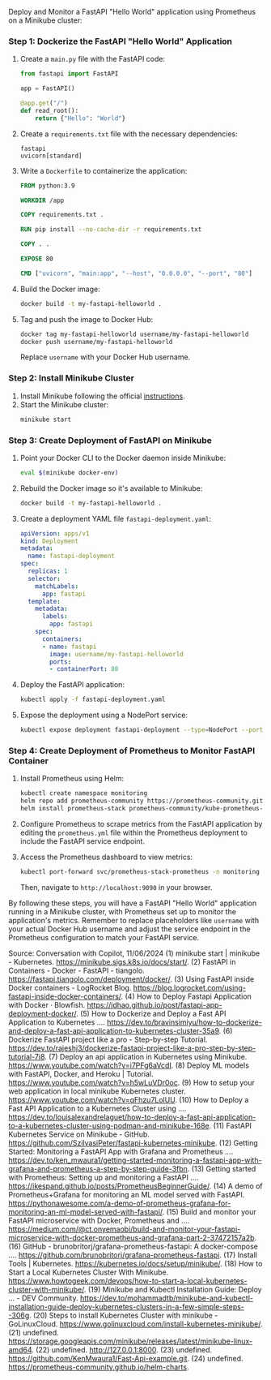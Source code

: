 Deploy and Monitor a FastAPI "Hello World" application using Prometheus on a Minikube cluster:

### Step 1: Dockerize the FastAPI "Hello World" Application
1. Create a `main.py` file with the FastAPI code:
    ```python
    from fastapi import FastAPI

    app = FastAPI()

    @app.get("/")
    def read_root():
        return {"Hello": "World"}
    ```
2. Create a `requirements.txt` file with the necessary dependencies:
    ```
    fastapi
    uvicorn[standard]
    ```
3. Write a `Dockerfile` to containerize the application:
    ```Dockerfile
    FROM python:3.9

    WORKDIR /app

    COPY requirements.txt .

    RUN pip install --no-cache-dir -r requirements.txt

    COPY . .

    EXPOSE 80

    CMD ["uvicorn", "main:app", "--host", "0.0.0.0", "--port", "80"]
    ```
4. Build the Docker image:
    ```bash
    docker build -t my-fastapi-helloworld .
    ```
5. Tag and push the image to Docker Hub:
    ```bash
    docker tag my-fastapi-helloworld username/my-fastapi-helloworld
    docker push username/my-fastapi-helloworld
    ```
   Replace `username` with your Docker Hub username.

### Step 2: Install Minikube Cluster
1. Install Minikube following the official [instructions](^16^).
2. Start the Minikube cluster:
    ```bash
    minikube start
    ```

### Step 3: Create Deployment of FastAPI on Minikube
1. Point your Docker CLI to the Docker daemon inside Minikube:
    ```bash
    eval $(minikube docker-env)
    ```
2. Rebuild the Docker image so it's available to Minikube:
    ```bash
    docker build -t my-fastapi-helloworld .
    ```
3. Create a deployment YAML file `fastapi-deployment.yaml`:
    ```yaml
    apiVersion: apps/v1
    kind: Deployment
    metadata:
      name: fastapi-deployment
    spec:
      replicas: 1
      selector:
        matchLabels:
          app: fastapi
      template:
        metadata:
          labels:
            app: fastapi
        spec:
          containers:
          - name: fastapi
            image: username/my-fastapi-helloworld
            ports:
            - containerPort: 80
    ```
4. Deploy the FastAPI application:
    ```bash
    kubectl apply -f fastapi-deployment.yaml
    ```
5. Expose the deployment using a NodePort service:
    ```bash
    kubectl expose deployment fastapi-deployment --type=NodePort --port=80
    ```

### Step 4: Create Deployment of Prometheus to Monitor FastAPI Container
1. Install Prometheus using Helm:
    ```bash
    kubectl create namespace monitoring
    helm repo add prometheus-community https://prometheus-community.github.io/helm-charts
    helm install prometheus-stack prometheus-community/kube-prometheus-stack -n monitoring
    ```
2. Configure Prometheus to scrape metrics from the FastAPI application by editing the `prometheus.yml` file within the Prometheus deployment to include the FastAPI service endpoint.

3. Access the Prometheus dashboard to view metrics:
    ```bash
    kubectl port-forward svc/prometheus-stack-prometheus -n monitoring 9090
    ```
   Then, navigate to `http://localhost:9090` in your browser.

By following these steps, you will have a FastAPI "Hello World" application running in a Minikube cluster, with Prometheus set up to monitor the application's metrics. Remember to replace placeholders like `username` with your actual Docker Hub username and adjust the service endpoint in the Prometheus configuration to match your FastAPI service.

Source: Conversation with Copilot, 11/06/2024
(1) minikube start | minikube - Kubernetes. https://minikube.sigs.k8s.io/docs/start/.
(2) FastAPI in Containers - Docker - FastAPI - tiangolo. https://fastapi.tiangolo.com/deployment/docker/.
(3) Using FastAPI inside Docker containers - LogRocket Blog. https://blog.logrocket.com/using-fastapi-inside-docker-containers/.
(4) How to Deploy Fastapi Application with Docker · Blowfish. https://jdhao.github.io/post/fastapi-app-deployment-docker/.
(5) How to Dockerize and Deploy a Fast API Application to Kubernetes .... https://dev.to/bravinsimiyu/how-to-dockerize-and-deploy-a-fast-api-application-to-kubernetes-cluster-35a9.
(6) Dockerize FastAPI project like a pro - Step-by-step Tutorial. https://dev.to/rajeshj3/dockerize-fastapi-project-like-a-pro-step-by-step-tutorial-7i8.
(7) Deploy an api application in Kubernetes using Minikube. https://www.youtube.com/watch?v=i7PFg6aVcdI.
(8) Deploy ML models with FastAPI, Docker, and Heroku | Tutorial. https://www.youtube.com/watch?v=h5wLuVDr0oc.
(9) How to setup your web application in local minikube Kubernetes cluster. https://www.youtube.com/watch?v=qFhzu7LolUU.
(10) How to Deploy a Fast API Application to a Kubernetes Cluster using .... https://dev.to/louisalexandrelaguet/how-to-deploy-a-fast-api-application-to-a-kubernetes-cluster-using-podman-and-minikube-168e.
(11) FastAPI Kubernetes Service on Minikube - GitHub. https://github.com/SzilvasiPeter/fastapi-kubernetes-minikube.
(12) Getting Started: Monitoring a FastAPI App with Grafana and Prometheus .... https://dev.to/ken_mwaura1/getting-started-monitoring-a-fastapi-app-with-grafana-and-prometheus-a-step-by-step-guide-3fbn.
(13) Getting started with Prometheus: Setting up and monitoring a FastAPI .... https://ikespand.github.io/posts/PrometheusBeginnerGuide/.
(14) A demo of Prometheus+Grafana for monitoring an ML model served with FastAPI. https://pythonawesome.com/a-demo-of-prometheus-grafana-for-monitoring-an-ml-model-served-with-fastapi/.
(15) Build and monitor your FastAPI microservice with Docker, Prometheus and .... https://medium.com/@ct.onyemaobi/build-and-monitor-your-fastapi-microservice-with-docker-prometheus-and-grafana-part-2-37472157a2b.
(16) GitHub - brunobritorj/grafana-prometheus-fastapi: A docker-compose .... https://github.com/brunobritorj/grafana-prometheus-fastapi.
(17) Install Tools | Kubernetes. https://kubernetes.io/docs/setup/minikube/.
(18) How to Start a Local Kubernetes Cluster With Minikube. https://www.howtogeek.com/devops/how-to-start-a-local-kubernetes-cluster-with-minikube/.
(19) Minikube and Kubectl Installation Guide: Deploy ... - DEV Community. https://dev.to/mohammadtb/minikube-and-kubectl-installation-guide-deploy-kubernetes-clusters-in-a-few-simple-steps--306g.
(20) Steps to install Kubernetes Cluster with minikube - GoLinuxCloud. https://www.golinuxcloud.com/install-kubernetes-minikube/.
(21) undefined. https://storage.googleapis.com/minikube/releases/latest/minikube-linux-amd64.
(22) undefined. http://127.0.0.1:8000.
(23) undefined. https://github.com/KenMwaura1/Fast-Api-example.git.
(24) undefined. https://prometheus-community.github.io/helm-charts.